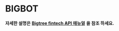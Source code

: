 # BIGBOT

**자세한 설명은** [**Bigtree fintech API 매뉴얼**](https://developers.koscom.co.kr/resources/documentation/20170721_Bigtree%20fintech%20API.pdf) **을 참조 하세요.**

